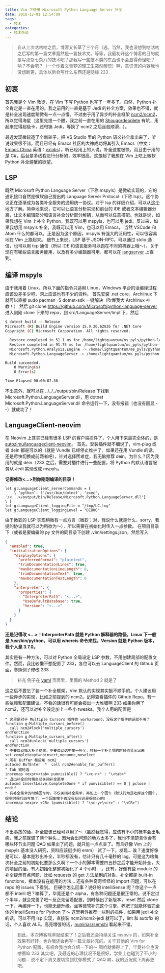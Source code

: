```yaml
---
title: Vim 下使用 Microsoft Python Language Server 补全
date: 2018-12-01 12:54:00
tags:
  - 技术
categories:
  - 技术杂谈
---
```


> 自从上次咕咕咕之后，博客又长草了三个月（逃。当然，我也没想到咕咕咕之后写的第一篇文章竟然是一篇技术文。等等，我最初开这个博客的目的就是写点杂七杂八的技术吧？那我写一些技术类的东西也不会显得奇怪吧？呐？不会吧？（一个作着文青梦的理工生突然醒悟）啊，意识流的内容我也没想断更，具体以后会写什么东西还是随缘 233

## 初衷
首先我是个 Vim 教徒，在 Vim 下写 Python 也写了一年多了。自然，Python 补全肯定是一直在用的。我之前用的一直是基于 Jedi 的补全方案，效果也不错，就是补全出现速度稍微有一点～点慢。不过由于用了异步的补全框架 [ncm2/ncm2](https://github.com/ncm2/ncm2)，所以觉得海星（这里先提一个醒，我之前一直在用的 [Shougo/deoplete](https://github.com/Shougo/deoplete.nvim) 有坑，用起来觉得超级卡，还甩锅 Jedi，等换了 ncm2 之后丝般顺滑...）。

<!-- more -->

最近发现微软造了个新轮子，把 VS Studio 里的 Python 语义补全拿出来了，听说效果很不错，而且已经有 Emacs 社区的大神成功将其引入 Emacs（中文：[Emacs China](https://emacs-china.org/t/microsoft-python-language-server/7665) 英语：[vxlabs](https://vxlabs.com/2018/11/19/configuring-emacs-lsp-mode-and-microsofts-visual-studio-code-python-language-server/)）。听已经用上的人说，补全速度极快，而且由于用的是 C#，后台是多线程进行分析的，效率很高。这激起了我想在 Vim 上吃上微软 Python 补全螃蟹的欲望。

## LSP
既然 Microsoft Python Language Server（下称 mspyls）是微软实现的，它的通讯接口自然是微软自己提出的 Language Server Protocol（下称 lsp）。这个协议正在逐渐成为各类补全服务的通用统一协议。对于 lsp 的详细介绍，可以从[这个](https://langserver.org/)地方了解。简单地来说，它可以让语言分析实现和前台的 IDE 或者文本编辑器分离，让文本编辑部分和语言补全分析部分解耦，从而可以任意搭配。也就是说，如果我想在 Vim 上补全 Python，我既可以用 mspyls，也可以用 jedi。反过来，如果我想用 mspyls 补全，我既可以用 Vim，也可以用 Emacs， 当然 VSCode 和 Atom 什么的都可以。正是因为这个原因，mspyls 有强大的泛用性，可以很容易地在 Vim 上跑起来。
细节上来说，LSP 基于 JSON-RPC，可以通过 stdio 通信，也可以用 tcp 通信（所以 IDE 和语言服务可以跑在不同的机器上哦～）。关于现在有哪些语言服务能用，以及有多少编辑器可用，都可以在 [langserver](https://langserver.org/) 上查到。

## 编译 mspyls
由于我用着 Linux，所以下面的指令只适用 Linux，Windows 平台的话编译过程应该没差多少吧，网上应该也有不少的资料。
首先安装 .net core，Archlinux 下就可以直接 sudo pacman -S dotnet-sdk 一键解决（吹爆我大 Archlinux 神教！）
然后 git clone https://github.com/Microsoft/python-language-server
进入刚刚 clone 下来的 repo，到 src/LanguageServer/Impl 下，然后

``` bash
$ dotnet build -c Release
Microsoft (R) Build Engine version 15.9.20.62826 for .NET Core
Copyright (C) Microsoft Corporation. All rights reserved.

  Restore completed in 51.1 ms for /home/lightquantum/ms_pyls/python-language-server/src/Analysis/Engine/Impl/Microsoft.Python.Analysis.Engine.csproj.
  Restore completed in 91.75 ms for /home/lightquantum/ms_pyls/python-language-server/src/LanguageServer/Impl/Microsoft.Python.LanguageServer.csproj.
  Microsoft.Python.Analysis.Engine -> /home/lightquantum/ms_pyls/python-language-server/output/bin/Release/Microsoft.Python.Analysis.Engine.dll
  Microsoft.Python.LanguageServer -> /home/lightquantum/ms_pyls/python-language-server/output/bin/Release/Microsoft.Python.LanguageServer.dll

Build succeeded.
    0 Warning(s)
    0 Error(s)

Time Elapsed 00:00:07.36
```

不出意外，就可以在 ../../../output/bin/Release 下找到 Microsoft.Python.LanguageServer.dll，用 dotnet Microsoft.Python.LanguageServer.dll 命令运行一下，没有报错（也没有回显 - -）就成功了！

## LanguageClient-neovim
在 Neovim 上其实已经有很多 LSP 的客户端插件了，个人用下来最完全体的，是 [autozimu/languageclient-neovim](https://github.com/autozimu/languageclient-neovim)。
首先，安装插件就不细说了，vim-plug 或者 dein 都是可以的（就是 Vundle 已经停止维护了，如果还在用 Vundle 的话，还是尽快切换成前两者吧），针对选择困难症，我无脑推荐 dein。为什么？因为我用的就是 dein（233
之后，需要对插件进行一些配置，将 Python 的默认语言服务从 Jedi 实现改成 mspyls。

**记得修改<...>到你刚刚编译的目录！**

```
let g:LanguageClient_serverCommands = {
    \ 'python': ['/usr/bin/dotnet', 'exec', '/<...>/output/bin/Release/Microsoft.Python.LanguageServer.dll']
\ }
let g:LanguageClient_loggingFile = "/tmp/LC.log"
let g:LanguageClient_loggingLevel = "DEBUG"
```

由于微软的 LSP 实现稍微有一点方言（微软：对，我说什么就是什么，sorry，我提的协议我就可以为所欲为～），所以需要在初始化时传入一点参数。
在项目目录下（或者是要编辑的 py 文件的同目录下创建 .vim/settings.json，然后写入

```json
{
  "enabled": true,
  "initializationOptions": {
    "displayOptions": {
      "preferredFormat": "plaintext",
      "trimDocumentationLines": true,
      "maxDocumentationLineLength": 0,
      "trimDocumentationText": true,
      "maxDocumentationTextLength": 0
    },
    "interpreter": {
      "properties": {
        "InterpreterPath": "<...>",
        "UseDefaultDatabase": true,
        "Version": "<...>"
      }
    }
  }
}
```

**还是记得改 <...>！InterpreterPath 就是 Python 解释器的路径，Linux 下一般是 /usr/bin/python，可以用 whereis 命令来找。Version 就是 Python 版本，我个人是 3.7.0。**

其实是有一种方法，可以对 Python 全局设定 LSP 参数，不用创建局部的配置文件。然而，我比较懒不想配置了 233，各位可以去 LanguageClient 的 Github 页面，参照例子修改 233

> 补充 例子在 [yaml](https://github.com/autozimu/LanguageClient-neovim/wiki/yaml-language-server) 页面里，里面的 Method 2 就是了

这之后不要忘了装一个补全框架，Vim 默认的实现其实挺不顺手的。个人建议用一些异步的实现，比如之前提到的 ncm2。记得查看插件的 Github Repo，有一些依赖和配置建议。不看的话很有可能会报出一大堆错啊 233
如果你用了 ncm2，还可以对补全设定加上一些小 tweaks。我个人用的配置是

```
" 这里是对于 Multiple Cursors 插件的 workaround，没有这个插件的话就不用了
function g:Multiple_cursors_before()
  call ncm2#lock('multiple_cursors')
endfunction
function g:Multiple_cursors_after()
  call ncm2#unlock('multiple_cursors')
endfunction
" 不要自动插入补全结果，不要自动选中第一补全，只有一个补全项的时候也显示出来
set completeopt=noinsert,menuone,noselect
" 所有 Buffer 都启用 ncm2
autocmd BufEnter  *  call ncm2#enable_for_buffer()
" Tab 键轮选
inoremap <expr><tab> pumvisible() ? "\<c-n>" : "\<tab>"
" 退出补全的时候自动关闭补全菜单
autocmd InsertLeave,CompleteDone * if pumvisible() == 0 | pclose | endif
" 有补全菜单的时候回车时，不仅关闭补全菜单，再加上一个回车（默认行为是吃掉这个回车，很多时候代码写快了，一个回车按下去没有反应还是很烦心的）
inoremap <expr> <CR> (pumvisible() ? "\<c-y>\<cr>" : "\<CR>")
```

## 结论
不出事故的话，补全应该已经可以用了～（虽然我觉得，应该有不小的概率会出毛病，我之前就调了两个钟头... 因为会出问题的地方太多了，我也不清楚具体会有哪些环节出问题 QAQ 如果出了问题，就只能一点点查了。而且好像 Vim 上的 mspyls 基本没人研究，资料应该挺少的 emm）
试了一下，发现... 诶？速度好像是可以，基本是秒出补全，半秒都没有，估计只有几十毫秒的 lag。可是这为啥每次补全之前的初始化要那么久啊？一个小的脚本需要四五秒之后才能开始补全，大的项目的话，有人初始化整整初始化了 4 个小时- -。还有，好像有些 module 的补全提示有点问题，比如 requests 的 get 方法拿到的对象，补全都是 built-in functions，根本没有在能用的方法... 还有各种奇奇怪怪的 import 问题，可以在 repo 的 issues 下看到。
巨硬你怎么回事？说好的 intelliSense 呢？你这个一点都不 intelli 吧？嘛算了，毕竟还是个 alpha，有各种问题还是很正常的。说不定过个半年，就会完善了吧～反正先留着配置，到时候出了新版本，reset 然后 clone 一下，再编译一下，也能无缝升级。坐等微软补完这个引擎，养肥了就能体验完全体的 intelliSense for Python 了～
这里另外推荐一些别的插件，如果用 jedi 补全的话，可以不用 lsp 实现，直接装 ncm2/ncm2-jedi 就可以了，lint 和 autofix 的话，个人喜欢 ALE。高亮增强的话，[numirias/semshi](https://github.com/numirias/semshi) 看起来不错。

> 到此，本次博客除草就结束了！之后我还会持续关注 mspyls 的，如果补全效果有好转，也许我还会再写一篇文章补充的。关于其他的 Vim for Python 配置，有机会我也会介绍一下的～ 图咱就懒得上了，毕竟补全也没啥图嘛 233
> 其实吧，我最近的心理状况不是很好，学业上也碰到了不小的问题... 说不定下周又要切换到忧郁模式了 QAQ 嘛，我的近况就下周再更吧。
